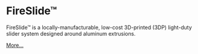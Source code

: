 # FireSlide&trade;
FireSlide&trade; is a locally-manufacturable, low-cost 3D-printed (3DP) 
light-duty slider system designed around aluminum extrusions.

[More...](https://github.com/firepick1/FireSlide/wiki)
